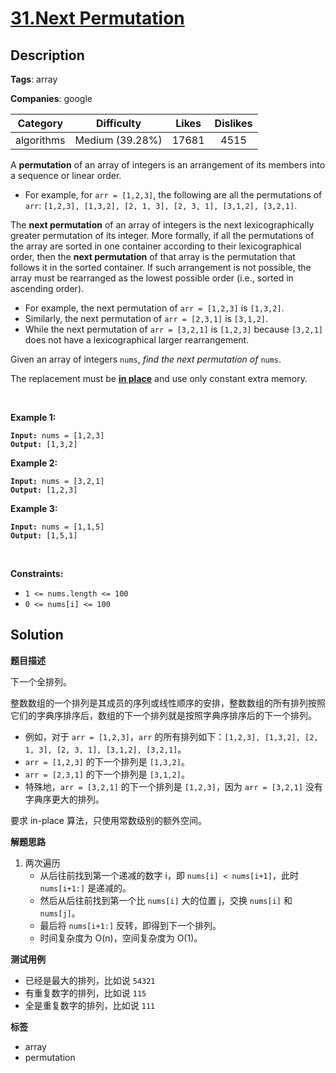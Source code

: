 # [31.Next Permutation](https://leetcode.com/problems/next-permutation/description/)

## Description

**Tags**: array

**Companies**: google

|  Category  |   Difficulty    | Likes | Dislikes |
| :--------: | :-------------: | :---: | :------: |
| algorithms | Medium (39.28%) | 17681 |   4515   |

<p>A <strong>permutation</strong> of an array of integers is an arrangement of its members into a sequence or linear order.</p>
<ul>
  <li>For example, for <code>arr = [1,2,3]</code>, the following are all the permutations of <code>arr</code>: <code>[1,2,3], [1,3,2], [2, 1, 3], [2, 3, 1], [3,1,2], [3,2,1]</code>.</li>
</ul>
<p>The <strong>next permutation</strong> of an array of integers is the next lexicographically greater permutation of its integer. More formally, if all the permutations of the array are sorted in one container according to their lexicographical order, then the <strong>next permutation</strong> of that array is the permutation that follows it in the sorted container. If such arrangement is not possible, the array must be rearranged as the lowest possible order (i.e., sorted in ascending order).</p>
<ul>
  <li>For example, the next permutation of <code>arr = [1,2,3]</code> is <code>[1,3,2]</code>.</li>
  <li>Similarly, the next permutation of <code>arr = [2,3,1]</code> is <code>[3,1,2]</code>.</li>
  <li>While the next permutation of <code>arr = [3,2,1]</code> is <code>[1,2,3]</code> because <code>[3,2,1]</code> does not have a lexicographical larger rearrangement.</li>
</ul>
<p>Given an array of integers <code>nums</code>, <em>find the next permutation of</em> <code>nums</code>.</p>
<p>The replacement must be <strong><a href="http://en.wikipedia.org/wiki/In-place_algorithm" target="_blank">in place</a></strong> and use only constant extra memory.</p>
<p>&nbsp;</p>
<p><strong class="example">Example 1:</strong></p>
<pre><code><strong>Input:</strong> nums = [1,2,3]
<strong>Output:</strong> [1,3,2]</code></pre>
<p><strong class="example">Example 2:</strong></p>
<pre><code><strong>Input:</strong> nums = [3,2,1]
<strong>Output:</strong> [1,2,3]</code></pre>
<p><strong class="example">Example 3:</strong></p>
<pre><code><strong>Input:</strong> nums = [1,1,5]
<strong>Output:</strong> [1,5,1]</code></pre>
<p>&nbsp;</p>
<p><strong>Constraints:</strong></p>
<ul>
  <li><code>1 &lt;= nums.length &lt;= 100</code></li>
  <li><code>0 &lt;= nums[i] &lt;= 100</code></li>
</ul>

## Solution

**题目描述**

下一个全排列。

整数数组的一个排列是其成员的序列或线性顺序的安排，整数数组的所有排列按照它们的字典序排序后，数组的下一个排列就是按照字典序排序后的下一个排列。

- 例如，对于 `arr = [1,2,3]`，`arr` 的所有排列如下：`[1,2,3], [1,3,2], [2, 1, 3], [2, 3, 1], [3,1,2], [3,2,1]`。
- `arr = [1,2,3]` 的下一个排列是 `[1,3,2]`。
- `arr = [2,3,1]` 的下一个排列是 `[3,1,2]`。
- 特殊地，`arr = [3,2,1]` 的下一个排列是 `[1,2,3]`，因为 `arr = [3,2,1]` 没有字典序更大的排列。

要求 in-place 算法，只使用常数级别的额外空间。

**解题思路**

1. 两次遍历
   - 从后往前找到第一个递减的数字 i，即 `nums[i] < nums[i+1]`，此时 `nums[i+1:]` 是递减的。
   - 然后从后往前找到第一个比 `nums[i]` 大的位置 j，交换 `nums[i]` 和 `nums[j]`。
   - 最后将 `nums[i+1:]` 反转，即得到下一个排列。
   - 时间复杂度为 O(n)，空间复杂度为 O(1)。

**测试用例**

- 已经是最大的排列，比如说 `54321`
- 有重复数字的排列，比如说 `115`
- 全是重复数字的排列，比如说 `111`

**标签**

- array
- permutation
